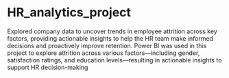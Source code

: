 # HR_analytics_project
Explored company data to uncover trends in employee attrition across key factors, providing actionable insights to help the HR team make informed decisions and proactively improve retention.
Power BI was used in this project to explore attrition across various factors—including gender, satisfaction ratings, and education levels—resulting in actionable insights to support HR decision-making
